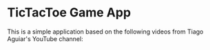 # TicTacToe Game App

This is a simple application based on the following videos from Tiago Aguiar's YouTube channel:
